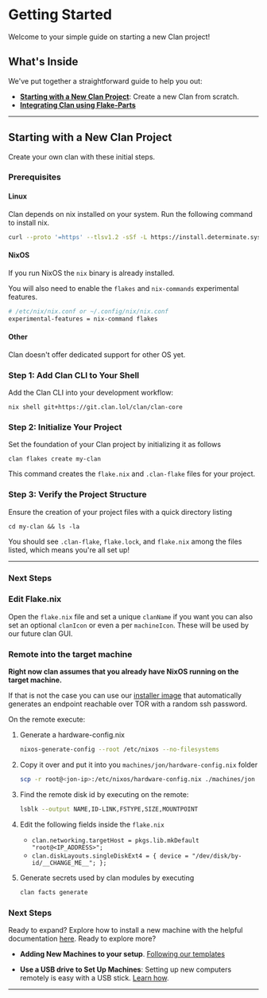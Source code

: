 # Getting Started

Welcome to your simple guide on starting a new Clan project!

## What's Inside

We've put together a straightforward guide to help you out:

- [**Starting with a New Clan Project**](#starting-with-a-new-clan-project): Create a new Clan from scratch.
- [**Integrating Clan using Flake-Parts**](getting-started/flake-parts.md)

---

## **Starting with a New Clan Project**

Create your own clan with these initial steps.

### Prerequisites

#### Linux

Clan depends on nix installed on your system. Run the following command to install nix.

```bash
curl --proto '=https' --tlsv1.2 -sSf -L https://install.determinate.systems/nix | sh -s -- install
```

#### NixOS

If you run NixOS the `nix` binary is already installed.

You will also need to enable the `flakes` and `nix-commands` experimental features.

```bash
# /etc/nix/nix.conf or ~/.config/nix/nix.conf
experimental-features = nix-command flakes
```

#### Other

Clan doesn't offer dedicated support for other OS yet.

### Step 1: Add Clan CLI to Your Shell

Add the Clan CLI into your development workflow:

```shell
nix shell git+https://git.clan.lol/clan/clan-core
```

### Step 2: Initialize Your Project

Set the foundation of your Clan project by initializing it as follows

```shell
clan flakes create my-clan
```

This command creates the `flake.nix` and `.clan-flake` files for your project.

### Step 3: Verify the Project Structure

Ensure the creation of your project files with a quick directory listing

```shell
cd my-clan && ls -la
```

You should see `.clan-flake`, `flake.lock`, and `flake.nix` among the files listed, which means you're all set up!

---

### Next Steps

### Edit Flake.nix

Open the `flake.nix` file and set a unique `clanName` if you want you can also set an optional `clanIcon` or even a per `machineIcon`. These will be used by our future clan GUI.

### Remote into the target machine

**Right now clan assumes that you already have NixOS running on the target machine.**

If that is not the case you can use our [installer image](getting-started/installer.md) that automatically generates an endpoint reachable over TOR with a random ssh password.

On the remote execute:
1. Generate a hardware-config.nix 
    ```bash
    nixos-generate-config --root /etc/nixos --no-filesystems
    ```
2. Copy it over and put it into you `machines/jon/hardware-config.nix` folder
    ```bash
    scp -r root@<jon-ip>:/etc/nixos/hardware-config.nix ./machines/jon
    ```
3. Find the remote disk id by executing on the remote:
    ```bash
    lsblk --output NAME,ID-LINK,FSTYPE,SIZE,MOUNTPOINT
    ```
4. Edit the following fields inside the `flake.nix`
    - `clan.networking.targetHost = pkgs.lib.mkDefault "root@<IP_ADDRESS>";`
    - `clan.diskLayouts.singleDiskExt4 = {
                  device = "/dev/disk/by-id/__CHANGE_ME__";
                };`

5. Generate secrets used by clan modules by executing
    ```bash
    clan facts generate
    ```

### **Next Steps**
Ready to expand? Explore how to install a new machine with the helpful documentation [here](getting-started/machines.md).
Ready to explore more?

- **Adding New Machines to your setup**. [Following our templates](templates/index.md)

- **Use a USB drive to Set Up Machines**: Setting up new computers remotely is easy with a USB stick. [Learn how](getting-started/machines.md).

---
